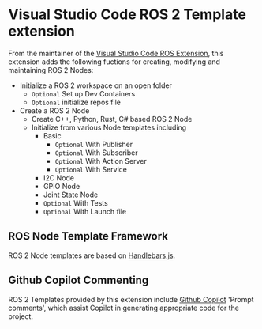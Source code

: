 # Visual Studio Code ROS 2 Template extension
From the maintainer of the [Visual Studio Code ROS Extension](http://aka.ms/ros/vscode), this extension adds the following fuctions for creating, modifying and maintaining ROS 2 Nodes:

* Initialize a ROS 2 workspace on an open folder
  * `Optional` Set up Dev Containers
  * `Optional` initialize repos file
* Create a ROS 2 Node
  * Create C++, Python, Rust, C# based ROS 2 Node
  * Initialize from various Node templates including
    * Basic
      * `Optional` With Publisher
      * `Optional` With Subscriber
      * `Optional` With Action Server
      * `Optional` With Service
    * I2C Node
    * GPIO Node
    * Joint State Node
    * `Optional` With Tests
    * `Optional` With Launch file
   
## ROS Node Template Framework
ROS 2 Node templates are based on [Handlebars.js](https://handlebarsjs.com/).

## Github Copilot Commenting
ROS 2 Templates provided by this extension include [Github Copilot](https://github.com/features/copilot/) 'Prompt comments', which assist Copilot in generating appropriate code for the project. 
